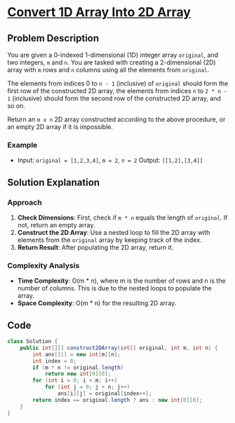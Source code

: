 # [Convert 1D Array Into 2D Array](https://leetcode.com/problems/convert-1d-array-into-2d-array/?envType=daily-question&envId=2024-09-012022)

## Problem Description
You are given a 0-indexed 1-dimensional (1D) integer array `original`, and two integers, `m` and `n`. You are tasked with creating a 2-dimensional (2D) array with `m` rows and `n` columns using all the elements from `original`.

The elements from indices 0 to `n - 1` (inclusive) of `original` should form the first row of the constructed 2D array, the elements from indices `n` to `2 * n - 1` (inclusive) should form the second row of the constructed 2D array, and so on.

Return an `m x n` 2D array constructed according to the above procedure, or an empty 2D array if it is impossible.

### Example
- Input: `original = [1,2,3,4]`, `m = 2`, `n = 2`
  Output: `[[1,2],[3,4]]`

## Solution Explanation

### Approach
1. **Check Dimensions**: First, check if `m * n` equals the length of `original`. If not, return an empty array.
2. **Construct the 2D Array**: Use a nested loop to fill the 2D array with elements from the `original` array by keeping track of the index.
3. **Return Result**: After populating the 2D array, return it.

### Complexity Analysis
- **Time Complexity**: O(m * n), where m is the number of rows and n is the number of columns. This is due to the nested loops to populate the array.
- **Space Complexity**: O(m * n) for the resulting 2D array.

## Code
```java
class Solution {
    public int[][] construct2DArray(int[] original, int m, int n) {
        int ans[][] = new int[m][n];
        int index = 0;
        if (m * n != original.length) 
            return new int[0][0];
        for (int i = 0; i < m; i++)
            for (int j = 0; j < n; j++)
                ans[i][j] = original[index++];
        return index == original.length ? ans : new int[0][0];
    }
}
